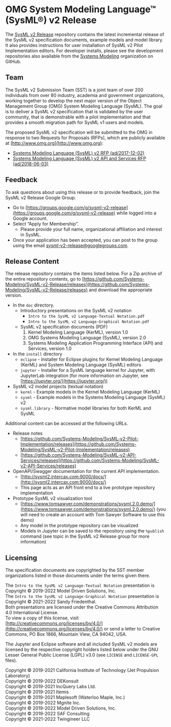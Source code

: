 # OMG System Modeling Language™ (SysML®) v2 Release

The [SysML v2 Release](https://github.com/Systems-Modeling/SysML-v2-Release) repository contains the latest incremental release of the SysML v2 specification documents, 
example models and model library. It also provides instructions for user installation of SysML v2 Pilot Implementation editors. For developer installs, please see the
development repositories also available from the [Systems Modeling](https://github.com/Systems-Modeling) organization on GitHub.

## Team

The SysML v2 Submission Team (SST) is a joint team of over 200 individuals from over 80 industry, academia and government organizations, 
working together to develop the next major version of the Object Management Group (OMG) System Modeling Language (SysML). 
The goal is to deliver a SysML v2 specification that is validated by the user community, that is demonstrable with a pilot implementation 
and that provides a smooth migration path for SysML v1 users and models.

The proposed SysML v2 specification will be submitted to the OMG in response to two Requests for Proposals (RFPs), which are publicly available at [http://www.omg.org](http://www.omg.org):

   * [Systems Modeling Language (SysML) v2 RFP (ad/2017-12-02)](http://doc.omg.org/ad/2017-12-2)
   * [Systems Modeling Language (SysML) v2 API and Services RFP (ad/2018-06-03)](http://doc.omg.org/ad/2018-6-3)

## Feedback

To ask questions about using this release or to provide feedback, join the SysML v2 Release Google Group.

   * Go to [https://groups.google.com/g/sysml-v2-release](https://groups.google.com/g/sysml-v2-release) while logged into a Google account. 
   * Select “Apply for Membership”. <br/>
     * Please provide your full name, organizational affiliation and interest in SysML.
   * Once your application has been accepted, you can post to the group using the email 
     [sysml-v2-release@googlegroups.com](mailto:sysml-v2-release@googlegroups.com). 
 
## Release Content

The release repository contains the items listed below. For a Zip archive of the entire repository contents, go to 
[https://github.com/Systems-Modeling/SysML-v2-Release/releases](https://github.com/Systems-Modeling/SysML-v2-Release/releases) and download the appropriate version.

  * In the `doc` directory.
    * Introductory presentations on the SysML v2 notation
        * `Intro to the SysML v2 Language-Textual Notation.pdf`
        * `Intro to the SysML v2 Language-Graphical Notation.pdf`
    * SysML v2 specification documents (PDF)
        1. Kernel Modeling Language (KerML), version 1.0
        2. OMG Systems Modeling Language (SysML), version 2.0
        3. Systems Modeling Application Programming Interface (API) and Services, version 1.0
  * In the `install` directory
    * `eclipse` - Installer for Eclipse plugins for Kernel Modeling Language (KerML) and System Modeling Language (SysML) editors
    * `jupyter` - Installer for a SysML language kernel for Jupyter, with JupyterLab integration 
      (for more information on Jupyter, see [https://jupyter.org/](https://jupyter.org/))
  * SysML v2 model projects (textual notation)
      * `kerml` - Example models in the Kernel Modeling Language (KerML)
      * `sysml` - Example models in the Systems Modeling Language (SysML) v2
      * `sysml.library` - Normative model libraries for both KerML and SysML
  
Additional content can be accessed at the following URLs.

  * Release notes
     * [https://github.com/Systems-Modeling/SysML-v2-Pilot-Implementation/releases](https://github.com/Systems-Modeling/SysML-v2-Pilot-Implementation/releases)
     * [https://github.com/Systems-Modeling/SysML-v2-API-Services/releases](https://github.com/Systems-Modeling/SysML-v2-API-Services/releases)
  * OpenAPI/Swagger documentation for the current API implementation.
    * [http://sysml2.intercax.com:9000/docs/](http://sysml2.intercax.com:9000/docs/)
    * This page acts as an API front end to a live prototype repository implementation
  * Prototype SysML v2 visualization tool
    * [https://www.tomsawyer.com/demonstrations/sysml.2.0.demo/](https://www.tomsawyer.com/demonstrations/sysml.2.0.demo/) 
      (you will need to create an account with Tom Sawyer Software to use this demo)
    * Any model in the prototype repository can be visualized
    * Models in Jupyter can be saved to the repository using the `%publish` command 
      (see topic in the SysML v2 Release group for more information)
 
## Licensing

The specification documents are copyrighted by the SST member organizations listed in those documents under the terms given there.

The `Intro to the SysML v2 Language-Textual Notation` presentation is Copyright © 2019-2022 Model Driven Solutions, Inc. </br>
The `Intro to the SysML v2 Language-Graphical Notation` presentation is Copyright © 2021-2022 Sandy Friedenthal. </br>
Both presentations are licensed under the Creative Commons Attribution 4.0  International License. </br>
To view a copy of this license, visit [http://creativecommons.org/licenses/by/4.0/](http://creativecommons.org/licenses/by/4.0/) 
or send a letter to Creative Commons, PO Box 1866, Mountain View, CA 94042, USA.

The Jupyter and Eclipse software and all included SysML v2 models are licensed by the respective copyright holders listed below 
under the GNU Lesser General Public License (LGPL) v3.0 (see `LICENSE` and `LICENSE-GPL` files).

Copyright © 2019-2021 California Institute of Technology (Jet Propulsion Laboratory) <br/>
Copyright © 2019-2022 DEKonsult <br/>
Copyright © 2019-2021 IncQuery Labs Ltd. <br/>
Copyright © 2019-2021 Itemis <br/>
Copyright © 2019-2021 Maplesoft (Waterloo Maple, Inc.) <br/>
Copyright © 2019-2022 Mgnite Inc. <br/>
Copyright © 2019-2022 Model Driven Solutions, Inc. <br/>
Copyright © 2019-2022 SAF Consulting <br/>
Copyright © 2021-2022 Twingineer LLC
